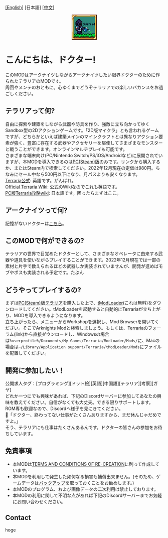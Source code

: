 [[English]](README.md) [日本語] [[中文]](README_ZH.md)

<p align="center" >
<img src="icon.png"/>
</p>

# こんにちは、ドクター!
このMODはアークナイツしながらアークナイツしたい限界ドクターのために作られたテラリアのMODです。<br>
周回やメンテのおともに。心ゆくまでどうぞテラリアでの楽しいバカンスをお過ごしください。

## テラリアって何?
自由に探索や建築をしながら武器や防具を作り、強敵に立ち向かってゆくSandbox型の2Dアクションゲームです。「2D版マイクラ」とも言われるゲームですが、どちらかといえば建築メインのマインクラフトとは異なりアクション要素が強く、豊富に存在する武器やアクセサリーを駆使してさまざまなモンスターと戦うことができます。オンラインマルチプレイも可能です。<br>
さまざまな端末向け(PC/Nintendo Switch/PS/iOS/Androidなど)に展開されていますが、本MODを導入できるのは[PC(Steam)版](https://store.steampowered.com/app/105600/)のみです。リンクから購入するか、またはSteam内で検索してください。2022年12月現在の定価は980円。ちなみにセール中なら500円以下になり、月パスよりも安くなります。<br>
[Terraria公式](https://www.terraria.org): 英語です。がんばれ。<br>
[Official Terraria Wiki](https://terraria.fandom.com/wiki/Terraria_Wiki): 公式のWikiなのでこれも英語です。<br>
[PC版Terraria攻略wiki](http://terraria.arcenserv.info/wiki/メインページ): 日本語です。困ったらまずはここ。

## アークナイツって何?
記憶がないドクターは[こちら](https://www.arknights.jp)。

## このMODで何ができるの?
テラリアの世界で目覚めたドクターとして、さまざまなオペレータに由来する武器や道具を使いながらプレイすることができます。2022年12月現在では一部の素材と片手で数えられるほどの武器しか実装されていませんが、開発が進めばモブやボスも実装される予定です。たぶん

## どうやってプレイするの?
まずは[PC(Steam)版テラリア](https://store.steampowered.com/app/105600/)を購入した上で、[tModLoader](https://store.steampowered.com/app/1281930/tModLoader/)(これは無料)をダウンロードしてください。tModLoaderを起動すると自動的にTerrariaが立ち上がり、MODを導入できるようになります。<br>
立ち上がったら、メニューからWorkshopを選択し、Mod Browserを開いてください。そこでArknights Modと検索しましょう。もしくは、Terrariaのフォーラム(link)から直接ダウンロードし、Windowsの場合は`%userprofile%/Documents/My Games/Terraria/ModLoader/Mods/`に、Macの場合は`~/Library/Application support/Terraria/tModLoader/Mods`にファイルを配置してください。

## 開発に参加したい！
公開求人タグ：[プログラミング][ドット絵][英語][中国語][テラリア][考察][ガヤ]<br>
どれか一つにでも興味があれば、下記のDiscordサーバーに参加してあなたの興味を教えてください。自信がなくても大丈夫。できる限りサポートします。ROM専も歓迎なので、Discordへ様子を見にきてください。<br>
🐰「ドクター、終わってない仕事がたくさんありますから、まだ休んじゃだめですよ。」<br>
そう、テラリアにも仕事はたくさんあるんです。ドクターの皆さんの参加をお待ちしています。

## 免責事項
- 本MODは[TERMS AND CONDITIONS OF RE-CREATION](https://www.arknights.global/fankit/guidelines)に則って作成しています。
- 本MODを利用して発生した如何なる損害も補償出来ません。(そのため、ゲームデータは[バックアップ](https://github.com/tModLoader/tModLoader/wiki/Basic-tModLoader-Usage-Guide#world-and-player-backups)を取っておくことをお勧めします。)
- 本MODのプログラム、および画像データの二次利用は禁止しております。
- 本MODの利用に関して不明な点があれば下記のDiscordサーバーまでお気軽にお問い合わせください。

## Contact
hoge
